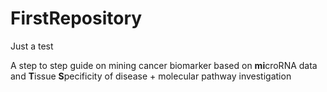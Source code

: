# FirstRepository
Just a test 

A step to step guide on mining cancer biomarker based on **mi**croRNA data and **T**issue **S**pecificity of disease + molecular pathway investigation
